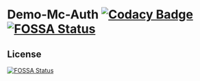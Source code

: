 # Demo-Mc-Auth [![Codacy Badge](https://api.codacy.com/project/badge/Grade/0ba56ce7f2df4fb0ab92a90d6a8cf6ee)](https://www.codacy.com/gh/Mc-Auth-com/Demo-Mc-Auth?utm_source=github.com&amp;utm_medium=referral&amp;utm_content=Mc-Auth-com/Demo-Mc-Auth&amp;utm_campaign=Badge_Grade) [![FOSSA Status](https://app.fossa.com/api/projects/git%2Bgithub.com%2FMc-Auth-com%2FDemo-Mc-Auth.svg?type=shield)](https://app.fossa.com/projects/git%2Bgithub.com%2FMc-Auth-com%2FDemo-Mc-Auth?ref=badge_shield)

## License
[![FOSSA Status](https://app.fossa.com/api/projects/git%2Bgithub.com%2FMc-Auth-com%2FDemo-Mc-Auth.svg?type=large)](https://app.fossa.com/projects/git%2Bgithub.com%2FMc-Auth-com%2FDemo-Mc-Auth?ref=badge_large)
